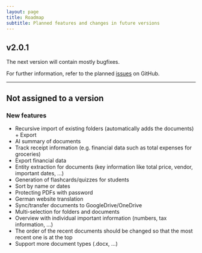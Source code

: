 ```yaml
---
layout: page
title: Roadmap
subtitle: Planned features and changes in future versions 
---
```


## v2.0.1
The next version will contain mostly bugfixes.

For further information, refer to the planned [issues](https://github.com/devsmn/Athena/milestone/10) on GitHub.
___

## Not assigned to a version 
### New features 
- Recursive import of existing folders (automatically adds the documents) + Export
- AI summary of documents
- Track receipt information (e.g. financial data such as total expenses for groceries)
- Export financial data
- Entity extraction for documents (key information like total price, vendor, important dates, ...)
- Generation of flashcards/quizzes for students
- Sort by name or dates
- Protecting PDFs with password
- German website translation 
- Sync/transfer documents to GoogleDrive/OneDrive
- Multi-selection for folders and documents
- Overview with individual important information (numbers, tax information, ...)
- The order of the recent documents should be changed so that the most recent one is at the top
- Support more document types (.docx, ...)
